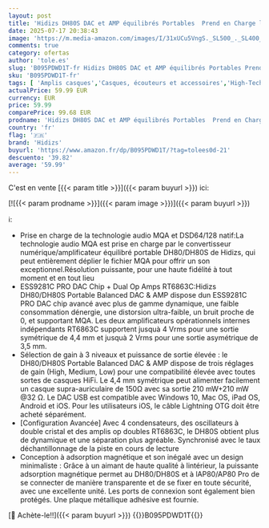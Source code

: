 ```yaml
---
layout: post
title: 'Hidizs DH80S DAC et AMP équilibrés Portables  Prend en Charge la Technologie Audio MQA  amplificateur de décodage Audio Portable DSD64/128 pour système Windows 10/Mac OS/iPad OS/Android/iOS'
date: 2025-07-17 20:38:43
image: 'https://m.media-amazon.com/images/I/31xUCu5VngS._SL500_._SL400_.jpg'
comments: true
category: ofertas
author: 'tole.es'
slug: 'B095PDWD1T-fr Hidizs DH80S DAC et AMP équilibrés Portables Prend en...'
sku: 'B095PDWD1T-fr'
tags: [ 'Amplis casques','Casques, écouteurs et accessoires','High-Tech','hidizs','🇫🇷', ]
actualPrice: 59.99 EUR
currency: EUR
price: 59.99
comparePrice: 99.68 EUR
prodname: 'Hidizs DH80S DAC et AMP équilibrés Portables  Prend en Charge la Technologie Audio MQA  amplificateur de décodage Audio Portable DSD64/128 pour système Windows 10/Mac OS/iPad OS/Android/iOS'
country: 'fr'
flag: '🇫🇷'
brand: 'Hidizs'
buyurl: 'https://www.amazon.fr/dp/B095PDWD1T/?tag=tolees0d-21'
descuento: '39.82'
average: '59.99'
---
```


C'est en vente [{{< param title >}}]({{< param buyurl >}}) ici:

[![{{< param prodname >}}]({{< param image >}})]({{< param buyurl >}})

ℹ️:

- Prise en charge de la technologie audio MQA et DSD64/128 natif:La technologie audio MQA est prise en charge par le convertisseur numérique/amplificateur équilibré portable DH80/DH80S de Hidizs, qui peut entièrement déplier le fichier MQA pour offrir un son exceptionnel.Résolution puissante, pour une haute fidélité à tout moment et en tout lieu
- ESS9281C PRO DAC Chip + Dual Op Amps RT6863C:Hidizs DH80/DH80S Portable Balanced DAC & AMP dispose dun ESS9281C PRO DAC chip avancé avec plus de gamme dynamique, une faible consommation dénergie, une distorsion ultra-faible, un bruit proche de 0, et supportant MQA. Les deux amplificateurs opérationnels internes indépendants RT6863C supportent jusquà 4 Vrms pour une sortie symétrique de 4,4 mm et jusquà 2 Vrms pour une sortie asymétrique de 3,5 mm.
- Sélection de gain à 3 niveaux et puissance de sortie élevée : le DH80/DH80S Portable Balanced DAC & AMP dispose de trois réglages de gain (High, Medium, Low) pour une compatibilité élevée avec toutes sortes de casques HiFi. Le 4,4 mm symétrique peut alimenter facilement un casque supra-auriculaire de 150Ω avec sa sortie 210 mW+210 mW @32 Ω. Le DAC USB est compatible avec Windows 10, Mac OS, iPad OS, Android et iOS. Pour les utilisateurs iOS, le câble Lightning OTG doit être acheté séparément.
- [Configuration Avancée] Avec 4 condensateurs, des oscillateurs à double cristal et des amplis op doubles RT6863C, le DH80S obtient plus de dynamique et une séparation plus agréable. Synchronisé avec le taux déchantillonnage de la piste en cours de lecture
- Conception à adsorption magnétique et son inégalé avec un design minimaliste : Grâce à un aimant de haute qualité à lintérieur, la puissante adsorption magnétique permet au DH80/DH80S et à lAP80/AP80 Pro de se connecter de manière transparente et de se fixer en toute sécurité, avec une excellente unité. Les ports de connexion sont également bien protégés. Une plaque métallique adhésive est fournie.

[🛒 Achète-le!!]({{< param buyurl >}})
{{<world>}}B095PDWD1T{{</world>}}

